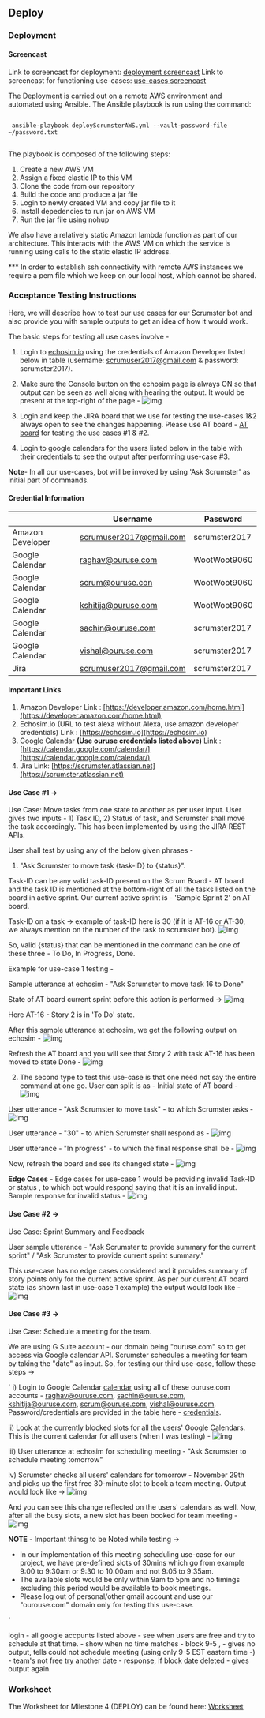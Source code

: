 ## Deploy

### Deployment

#### Screencast
Link to screencast for deployment: [deployment screencast]()
Link to screencast for functioning use-cases: [use-cases screencast]()

The Deployment is carried out on a remote AWS environment and automated using Ansible. The Ansible playbook is run using the command:

```
 
 ansible-playbook deployScrumsterAWS.yml --vault-password-file ~/password.txt
 
 ```
 The playbook is composed of the following steps:
 1. Create a new AWS VM
 2. Assign a fixed elastic IP to this VM
 3. Clone the code from our repository
 4. Build the code and produce a jar file
 5. Login to newly created VM and copy jar file to it
 6. Install depedencies to run jar on AWS VM
 7. Run the jar file using nohup
 
We also have a relatively static Amazon lambda function as part of our architecture. This interacts with the AWS VM on which the service is running using calls to the static elastic IP address.
 
 *** In order to establish ssh connectivity with remote AWS instances we require a pem file which we keep on our local host, which cannot be shared.

### Acceptance Testing Instructions

Here, we will describe how to test our use cases for our Scrumster bot and also provide you with sample outputs to get an idea of how it would work.

The basic steps for testing all use cases involve -

1. Login to [echosim.io](https://echosim.io/) using the credentials of Amazon Developer listed below in table (username: scrumuser2017@gmail.com & password: scrumster2017).

2. Make sure the Console button on the echosim page is always ON so that output can be seen as well along with hearing the output. It would be present at the top-right of the page -
![img](https://github.ncsu.edu/rmuddur/Scrumster/blob/master/Alexa-Deploy/se1.PNG)

3. Login and keep the JIRA board that we use for testing the use-cases 1&2 always open to see the changes happening. Please use AT board - [AT board](https://scrumster.atlassian.net/secure/RapidBoard.jspa?rapidView=1&selectedIssue=AT-33) for testing the use cases #1 & #2.

4. Login to google calendars for the users listed below in the table with their credentials to see the output after performing use-case #3.

**Note**- In all our use-cases, bot will be invoked by using 'Ask Scrumster' as initial part of commands.

#### Credential Information

|   |Username|Password|
|---|---|---|
|Amazon Developer|scrumuser2017@gmail.com|scrumster2017|
|Google Calendar|raghav@ouruse.com|WootWoot9060|
|Google Calendar|scrum@ouruse.con|WootWoot9060|
|Google Calendar| kshitija@ouruse.com| WootWoot9060|
|Google Calendar| sachin@ouruse.com| scrumster2017|
|Google Calendar| vishal@ouruse.com| scrumster2017|
|Jira| scrumuser2017@gmail.com| scrumster2017|

#### Important Links

1. Amazon Developer Link : [https://developer.amazon.com/home.html](https://developer.amazon.com/home.html)
2. Echosim.io (URL to test alexa without Alexa, use amazon developer credentials) Link : [https://echosim.io](https://echosim.io)
3. Google Calendar **(Use ouruse credentials listed above)** Link : [https://calendar.google.com/calendar/](https://calendar.google.com/calendar/)
4. Jira Link: [https://scrumster.atlassian.net](https://scrumster.atlassian.net) 

#### Use Case #1 ->

Use Case: Move tasks from one state to another as per user input.
User gives two inputs - 1) Task ID, 2) Status of task, and Scrumster shall move the task accordingly. This has been implemented by using the JIRA REST APIs. 

User shall test by using any of the below given phrases - 
1. "Ask Scrumster to move task {task-ID} to {status}". 

Task-ID can be any valid task-ID present on the Scrum Board - AT board and the task ID is mentioned at the bottom-right of all the tasks listed on the board in active sprint. Our current active sprint is - 'Sample Sprint 2' on AT board.

Task-ID on a task -> example of task-ID here is 30 (if it is AT-16 or AT-30, we always mention on the number of the task to scrumster bot).
![img](https://github.ncsu.edu/rmuddur/Scrumster/blob/master/Alexa-Deploy/se2.PNG)

So, valid {status} that can be mentioned in the command can be one of these three - To Do, In Progress, Done.

Example for use-case 1 testing -

Sample utterance at echosim - "Ask Scrumster to move task 16 to Done"

State of AT board current sprint before this action is performed ->
![img](https://github.ncsu.edu/rmuddur/Scrumster/blob/master/Alexa-Deploy/se3.PNG)

Here AT-16 - Story 2 is in 'To Do' state.

After this sample utterance at echosim, we get the following output on echosim -
![img](https://github.ncsu.edu/rmuddur/Scrumster/blob/master/Alexa-Deploy/se4.PNG)

Refresh the AT board and you will see that Story 2 with task AT-16 has been moved to state Done -
![img](https://github.ncsu.edu/rmuddur/Scrumster/blob/master/Alexa-Deploy/se5.PNG)

2. The second type to test this use-case is that one need not say the entire command at one go. User can split is as -
Initial state of AT board -
![img](https://github.ncsu.edu/rmuddur/Scrumster/blob/master/Alexa-Deploy/se5.PNG)

User utterance - "Ask Scrumster to move task" - to which Scrumster asks -
![img](https://github.ncsu.edu/rmuddur/Scrumster/blob/master/Alexa-Deploy/se6.PNG)

User utterance - "30"  - to which Scrumster shall respond as -
![img](https://github.ncsu.edu/rmuddur/Scrumster/blob/master/Alexa-Deploy/se7.PNG)

User utterance - "In progress" - to which the final response shall be -
![img](https://github.ncsu.edu/rmuddur/Scrumster/blob/master/Alexa-Deploy/se8.PNG)

Now, refresh the board and see its changed state -
![img](https://github.ncsu.edu/rmuddur/Scrumster/blob/master/Alexa-Deploy/se9.PNG)


**Edge Cases** - Edge cases for use-case 1 would be providing invalid Task-ID or status , to which bot would respond saying that it is an invalid input. Sample response for invalid status -
![img](https://github.ncsu.edu/rmuddur/Scrumster/blob/master/Alexa-Deploy/se11.PNG)


#### Use Case #2 ->

Use Case: Sprint Summary and Feedback

User sample utterance - "Ask Scrumster to provide summary for the current sprint" / "Ask Scrumster to provide current sprint summary."

This use-case has no edge cases considered and it provides summary of story points only for the current active sprint. As per our current AT board state (as shown last in use-case 1 example) the output would look like -
![img](https://github.ncsu.edu/rmuddur/Scrumster/blob/master/Alexa-Deploy/se10.PNG)

#### Use Case #3 ->

Use Case: Schedule a meeting for the team.


We are using G Suite account - our domain being "ouruse.com" so to get access via Google calendar API. Scrumster schedules a meeting for team by taking the "date" as input. So, for testing our third use-case, follow these steps ->

`
i) Login to Google Calendar [calendar](https://calendar.google.com/calendar/render) using all of these ouruse.com accounts - raghav@ouruse.com, sachin@ouruse.com, kshitija@ouruse.com, scrum@ouruse.com, vishal@ouruse.com. Password/credentials are provided in the table here - [credentials](https://github.ncsu.edu/rmuddur/Scrumster/blob/master/Alexa-Deploy/DEPLOY.md#credential-information). 

ii) Look at the currently blocked slots for all the users' Google Calendars. This is the current calendar for all users (when I was testing) -
![img](https://github.ncsu.edu/rmuddur/Scrumster/blob/master/Alexa-Deploy/se12.PNG)

iii) User utterance at echosim for scheduling meeting - "Ask Scrumster to schedule meeting tomorrow"

iv) Scrumster checks all users' calendars for tomorrow - November 29th and picks up the first free 30-minute slot to book a team meeting. Output would look like ->
![img](https://github.ncsu.edu/rmuddur/Scrumster/blob/master/Alexa-Deploy/se14.PNG)

And you can see this change reflected on the users' calendars as well. Now, after all the busy slots, a new slot has been booked for team meeting -
![img](https://github.ncsu.edu/rmuddur/Scrumster/blob/master/Alexa-Deploy/se15.PNG)

**NOTE** - Important thinsg to be Noted while testing ->
* In our implementation of this meeting scheduling use-case for our project, we have pre-defined slots of 30mins which go from example 9:00 to 9:30am or 9:30 to 10:00am and not 9:05 to 9:35am.
* The available slots would be only within 9am to 5pm and no timings excluding this period would be available to book meetings.
* Please log out of personal/other gmail account and use our "ourouse.com" domain only for testing this use-case.

`










login - all google accpunts listed above - see when users are free and try to schedule at that time. - show when no time matches - block 9-5 , - gives no output, tells could not schedule meeting (using only 9-5 EST eastern time -) - team's not free try another date - response, if block date deleted - gives output again. 


### Worksheet
The Worksheet for Milestone 4 (DEPLOY) can be found here: [Worksheet](https://github.ncsu.edu/rmuddur/Scrumster/blob/master/Alexa-Deploy/WORKSHEET.md)
